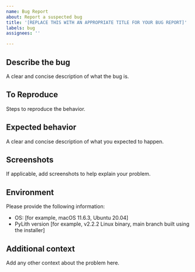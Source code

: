 ```yaml
---
name: Bug Report
about: Report a suspected bug
title: '[REPLACE THIS WITH AN APPROPRIATE TITLE FOR YOUR BUG REPORT]'
labels: bug
assignees: ''

---
```


## Describe the bug

A clear and concise description of what the bug is.

## To Reproduce

Steps to reproduce the behavior.

## Expected behavior

A clear and concise description of what you expected to happen.

## Screenshots

If applicable, add screenshots to help explain your problem.

## Environment

Please provide the following information:

- OS: [for example, macOS 11.6.3, Ubuntu 20.04]
- PyLith version [for example, v2.2.2 Linux binary, main branch built using the installer]

## Additional context

Add any other context about the problem here.
